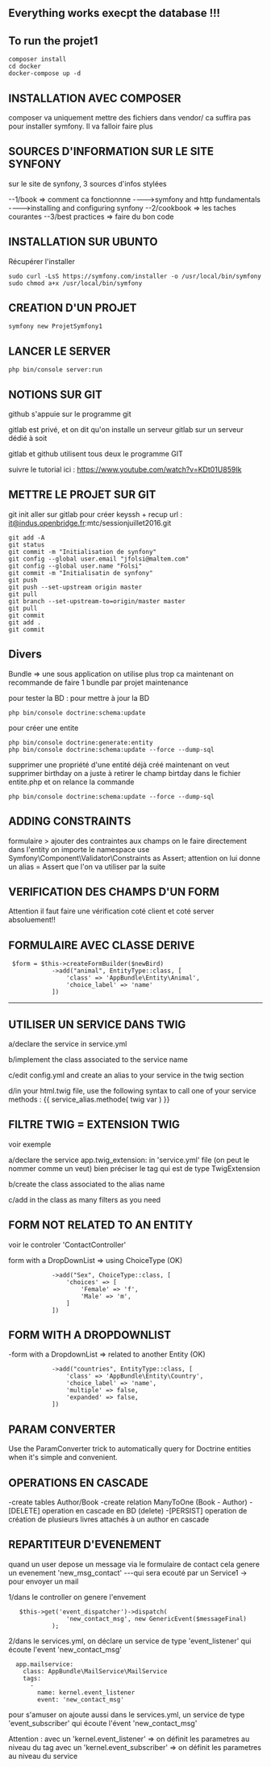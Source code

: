 ## Everything works execpt the database !!!

## To run the projet1
```
composer install
cd docker
docker-compose up -d
```

## INSTALLATION AVEC COMPOSER
composer va uniquement mettre des fichiers dans vendor/
ca suffira pas pour installer symfony. Il va falloir faire plus

## SOURCES D'INFORMATION SUR LE SITE SYNFONY
sur le site de synfony, 3 sources d'infos stylées

--1/book => comment ca fonctionnne
---->symfony and http fundamentals
---->installing and configuring synfony
--2/cookbook => les taches courantes
--3/best practices => faire du bon code

## INSTALLATION SUR UBUNTO

Récupérer l'installer
```
sudo curl -LsS https://symfony.com/installer -o /usr/local/bin/symfony
sudo chmod a+x /usr/local/bin/symfony
```

## CREATION D'UN PROJET
```
symfony new ProjetSymfony1
```

## LANCER LE SERVER
```
php bin/console server:run
```

## NOTIONS SUR GIT
github s'appuie sur le programme git

gitlab est privé, et on dit qu'on installe un serveur gitlab sur un serveur
dédié à soit

gitlab et github utilisent tous deux le programme GIT

suivre le tutorial ici : https://www.youtube.com/watch?v=KDt01U859Ik

## METTRE LE PROJET SUR GIT

git init
aller sur gitlab pour créer keyssh + recup url :
it@indus.openbridge.fr:mtc/sessionjuillet2016.git

```
git add -A
git status
git commit -m "Initialisation de synfony"
git config --global user.email "jfolsi@maltem.com"
git config --global user.name "Folsi"
git commit -m "Initialisatin de synfony"
git push
git push --set-upstream origin master
git pull
git branch --set-upstream-to=origin/master master
git pull
git commit
git add .
git commit
```

## Divers

Bundle => une sous application
on utilise plus trop ca maintenant
on recommande de faire 1 bundle par projet maintenance

pour tester la BD : pour mettre à jour la BD
```
php bin/console doctrine:schema:update
```

pour créer une entite
```
php bin/console doctrine:generate:entity
php bin/console doctrine:schema:update --force --dump-sql
```

supprimer une propriété d'une entité déjà créé
maintenant on veut supprimer birthday
on a juste à retirer le champ birtday dans le fichier entite.php
et on relance la commande
```
php bin/console doctrine:schema:update --force --dump-sql
```

## ADDING CONSTRAINTS
formulaire > ajouter des contraintes aux champs
on le faire directement dans l'entity
on importe le namespace
use Symfony\Component\Validator\Constraints as Assert;
attention on lui donne un alias = Assert que l'on va utiliser par la suite

## VERIFICATION DES CHAMPS D'UN FORM
Attention il faut faire une vérification coté client
et coté server absoluement!!

## FORMULAIRE AVEC CLASSE DERIVE
```
 $form = $this->createFormBuilder($newBird)
            ->add("animal", EntityType::class, [
                'class' => 'AppBundle\Entity\Animal',
                'choice_label' => 'name'
            ])
```

--------------------------------------------------------
## UTILISER UN SERVICE DANS TWIG

a/declare the service in service.yml

b/implement the class associated to the service name

c/edit config.yml and create an alias to your service in the twig section

d/in your html.twig file, use the following syntax to call one of your service methods :
{{ service_alias.methode( twig var ) }}

## FILTRE TWIG = EXTENSION TWIG

voir exemple

a/declare the service app.twig_extension: in 'service.yml' file
(on peut le nommer comme un veut)
bien préciser le tag qui est de type TwigExtension

b/create the class associated to the alias name

c/add in the class as many filters as you need

## FORM NOT RELATED TO AN ENTITY

voir le controler 'ContactController'

form with a DropDownList => using ChoiceType (OK)
```
            ->add("Sex", ChoiceType::class, [
                'choices' => [
                    'Female' => 'f',
                    'Male' => 'm',
                ]
            ])
```

## FORM WITH A DROPDOWNLIST

-form with a DropdownList => related to another Entity (OK)

```
            ->add("countries", EntityType::class, [
                'class' => 'AppBundle\Entity\Country',
                'choice_label' => 'name',
                'multiple' => false,
                'expanded' => false,
            ])
```
## PARAM CONVERTER

Use the ParamConverter trick to automatically query for Doctrine entities when it's simple and convenient.

## OPERATIONS EN CASCADE

-create tables Author/Book
-create relation ManyToOne (Book - Author)
-[DELETE] operation en cascade en BD (delete)
-[PERSIST] operation de création de plusieurs livres attachés à un author en cascade

## REPARTITEUR D'EVENEMENT

quand un user depose un message via le formulaire de contact
cela genere un evenement 'new_msg_contact'
---qui sera ecouté par un Service1 -> pour envoyer un mail

1/dans le controller on genere l'envement

```
   $this->get('event_dispatcher')->dispatch(
                'new_contact_msg', new GenericEvent($messageFinal)
            );
```

2/dans le services.yml, on déclare un service de type 'event_listener'
qui écoute l'event 'new_contact_msg'

```
  app.mailservice:
    class: AppBundle\MailService\MailService
    tags:
      -
        name: kernel.event_listener
        event: 'new_contact_msg'
```

pour s'amuser on ajoute aussi dans le services.yml, un service de type 'event_subscriber'
qui écoute l'évent 'new_contact_msg'

Attention :
avec un 'kernel.event_listener' => on définit les parametres au niveau du tag
avec un 'kernel.event_subscriber' => on définit les parametres au niveau du service
